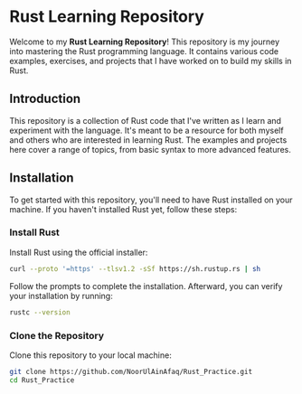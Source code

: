 
# Rust Learning Repository

Welcome to my **Rust Learning Repository**! This repository is my journey into mastering the Rust programming language. It contains various code examples, exercises, and projects that I have worked on to build my skills in Rust.


## Introduction

This repository is a collection of Rust code that I've written as I learn and experiment with the language. It's meant to be a resource for both myself and others who are interested in learning Rust. The examples and projects here cover a range of topics, from basic syntax to more advanced features.

## Installation

To get started with this repository, you'll need to have Rust installed on your machine. If you haven't installed Rust yet, follow these steps:

### Install Rust

Install Rust using the official installer:

```bash
curl --proto '=https' --tlsv1.2 -sSf https://sh.rustup.rs | sh
```

Follow the prompts to complete the installation. Afterward, you can verify your installation by running:

```bash
rustc --version
```

### Clone the Repository

Clone this repository to your local machine:

```bash
git clone https://github.com/NoorUlAinAfaq/Rust_Practice.git
cd Rust_Practice
```

